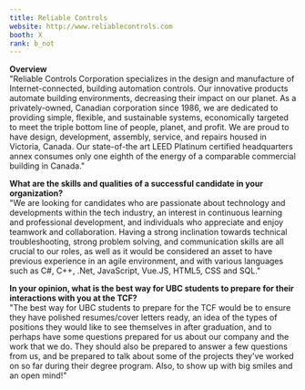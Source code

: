 ```yaml
---
title: Reliable Controls
website: http://www.reliablecontrols.com
booth: X
rank: b_not
---
```

**Overview**  
"Reliable Controls Corporation specializes in the design and manufacture of Internet-connected, building automation controls. Our innovative products automate building environments, decreasing their impact on our planet. As a privately-owned, Canadian corporation since 1986, we are dedicated to providing simple, flexible, and sustainable systems, economically targeted to meet the triple bottom line of people, planet, and profit. We are proud to have design, development, assembly, service, and repairs housed in Victoria, Canada. Our state-of-the art LEED Platinum certified headquarters annex consumes only one eighth of the energy of a comparable commercial building in Canada."
  
**What are the skills and qualities of a successful candidate in your organization?**  
"We are looking for candidates who are passionate about technology and developments within the tech industry, an interest in continuous learning and professional development, and individuals who appreciate and enjoy teamwork and collaboration. Having a strong inclination towards technical troubleshooting, strong problem solving, and communication skills are all crucial to our roles, as well as it would be considered an asset to have previous experience in an agile environment, and with various languages such as C#, C++, .Net, JavaScript, Vue.JS, HTML5, CSS and SQL."
  
**In your opinion, what is the best way for UBC students to prepare for their interactions with you at the TCF?**  
"The best way for UBC students to prepare for the TCF would be to ensure they have polished resumes/cover letters ready, an idea of the types of positions they would like to see themselves in after graduation, and to perhaps have some questions prepared for us about our company and the work that we do. They should also be prepared to answer a few questions from us, and be prepared to talk about some of the projects they've worked on so far during their degree program. Also, to show up with big smiles and an open mind!"
